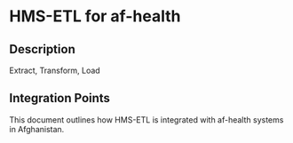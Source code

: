 # HMS-ETL for af-health

## Description

Extract, Transform, Load

## Integration Points

This document outlines how HMS-ETL is integrated with af-health systems in Afghanistan.
